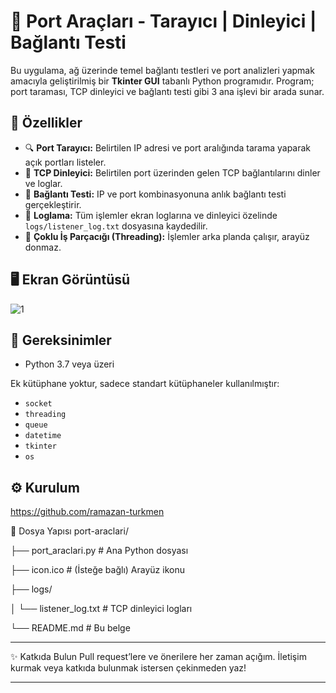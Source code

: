 # 🔧 Port Araçları - Tarayıcı | Dinleyici | Bağlantı Testi

Bu uygulama, ağ üzerinde temel bağlantı testleri ve port analizleri yapmak amacıyla geliştirilmiş bir **Tkinter GUI** tabanlı Python programıdır. Program; port taraması, TCP dinleyici ve bağlantı testi gibi 3 ana işlevi bir arada sunar.

## 🚀 Özellikler

- 🔍 **Port Tarayıcı:** Belirtilen IP adresi ve port aralığında tarama yaparak açık portları listeler.
- 📡 **TCP Dinleyici:** Belirtilen port üzerinden gelen TCP bağlantılarını dinler ve loglar.
- 🔗 **Bağlantı Testi:** IP ve port kombinasyonuna anlık bağlantı testi gerçekleştirir.
- 📝 **Loglama:** Tüm işlemler ekran loglarına ve dinleyici özelinde `logs/listener_log.txt` dosyasına kaydedilir.
- 🧵 **Çoklu İş Parçacığı (Threading):** İşlemler arka planda çalışır, arayüz donmaz.

## 🖥️ Ekran Görüntüsü

![1](https://github.com/user-attachments/assets/d045c715-de78-4d07-a5c9-8390d7897b0f)


## 🔧 Gereksinimler

- Python 3.7 veya üzeri

Ek kütüphane yoktur, sadece standart kütüphaneler kullanılmıştır:
- `socket`
- `threading`
- `queue`
- `datetime`
- `tkinter`
- `os`

## ⚙️ Kurulum

https://github.com/ramazan-turkmen

📁 Dosya Yapısı
port-araclari/

├── port_araclari.py        # Ana Python dosyası

├── icon.ico                # (İsteğe bağlı) Arayüz ikonu

├── logs/

│   └── listener_log.txt    # TCP dinleyici logları

└── README.md               # Bu belge

________________________________________
✨ Katkıda Bulun
Pull request’lere ve önerilere her zaman açığım. İletişim kurmak veya katkıda bulunmak istersen çekinmeden yaz!

---
